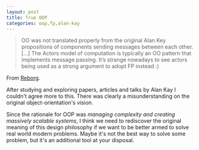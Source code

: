 ```yaml
---
layout: post
title: True OOP
categories: oop,fp,alan-kay
---
```


> OO was not translated properly from the original Alan Key propositions of components sending messages between each other. [...] The Actors model of computation is typically an OO pattern that implements message passing. It’s strange nowadays to see actors being used as a strong argument to adopt FP instead :)

From [Reborg](http://reborg.tumblr.com/post/29473150827/clojure-weekly-aug-09-16-2012).

After studying and exploring papers, articles and talks by Alan Kay I couldn't agree more to this. There was clearly a misunderstanding on the original object-orientation's vision.

Since the rationale for OOP was *managing complexity and creating massively scalable systems*, I think we need to rediscover the original meaning of this design philosophy if we want to be better armed to solve real world modern problems. Maybe it's not the best way to solve some problem, but it's an additional tool at your disposal.
